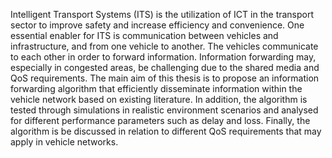 Intelligent Transport Systems (ITS) is the utilization of ICT in the transport sector to improve safety and increase efficiency and convenience. One essential enabler for
ITS is communication between vehicles and infrastructure, and from one vehicle to another. The vehicles communicate to each other in order to forward information.
Information forwarding may, especially in congested areas, be challenging due to the shared media and QoS requirements.
The main aim of this thesis is to propose an information forwarding algorithm that efficiently disseminate information within the vehicle network based on existing
literature. In addition, the algorithm is tested through simulations in realistic environment scenarios and analysed for different performance parameters such as
delay and loss. Finally, the algorithm is be discussed in relation to different QoS requirements that may apply in vehicle networks.

